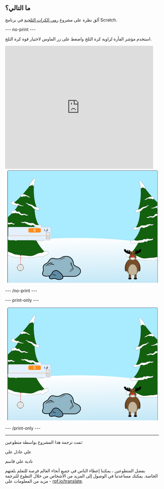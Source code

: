 ## ما التالي؟

ألق نظرة على مشروع [رمي الكرات الثلجية](https://projects.raspberrypi.org/ar-SA/projects/snowball-fight) في برنامج Scratch.

--- no-print ---

استخدم مؤشر الفأرة لزاوية كرة الثلج واضغط على زر الماوس لاختيار قوة كرة الثلج.

<div class="scratch-preview">
  <iframe allowtransparency="true" width="485" height="402" src="https://scratch.mit.edu/projects/embed/302159331/?autostart=true" frameborder="0" scrolling="no"></iframe>
  <img src="images/snow-final.png">
</div>

--- /no-print ---

--- print-only ---

![المشروع كامل](images/snow-final.png)

--- /print-only ---


***
تمت ترجمة هذا المشروع بواسطة متطوعين:

علي عادل علي

نادية علي قاسم

بفضل المتطوعين ، يمكننا إعطاء الناس في جميع أنحاء العالم فرصة للتعلم بلغتهم الخاصة. يمكنك مساعدتنا في الوصول إلى المزيد من الأشخاص من خلال التطوع للترجمة - مزيد من المعلومات على [rpf.io/translate](https://rpf.io/translate).
